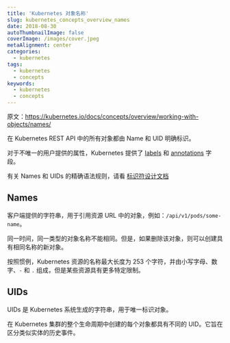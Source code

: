 ```yaml
---
title: 'Kubernetes 对象名称'
slug: kubernetes_concepts_overview_names
date: 2018-08-30
autoThumbnailImage: false
coverImage: /images/cover.jpeg
metaAlignment: center
categories:
  - kubernetes
tags:
  - kubernetes
  - concepts
keywords:
  - kubernetes
  - concepts
---
```


原文：https://kubernetes.io/docs/concepts/overview/working-with-objects/names/

在 Kubernetes REST API 中的所有对象都由 Name 和 UID 明确标识。

<!--more-->

对于不唯一的用户提供的属性，Kubernetes 提供了 [labels](https://kubernetes.io/docs/user-guide/labels) 和 [annotations](https://kubernetes.io/docs/concepts/overview/working-with-objects/annotations/) 字段。

有关 Names 和 UIDs 的精确语法规则，请看 [标识符设计文档](https://git.k8s.io/community/contributors/design-proposals/architecture/identifiers.md)

## Names

客户端提供的字符串，用于引用资源 URL 中的对象，例如：`/api/v1/pods/some-name`。

同一时间，同一类型的对象名称不能相同。但是，如果删除该对象，则可以创建具有相同名称的新对象。

按照惯例，Kubernetes 资源的名称最大长度为 253 个字符，并由小写字母、数字、`-` 和 `.` 组成，但是某些资源具有更多特定限制。

## UIDs

UIDs 是 Kubernetes 系统生成的字符串，用于唯一标识对象。

在 Kubernetes 集群的整个生命周期中创建的每个对象都具有不同的 UID。它旨在区分类似实体的历史事件。
